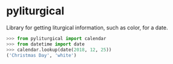 # pyliturgical

Library for getting liturgical information, such as color, for a date.

```python
>>> from pyliturgical import calendar
>>> from datetime import date
>>> calendar.lookup(date(2018, 12, 25))
('Christmas Day', 'white')
```
